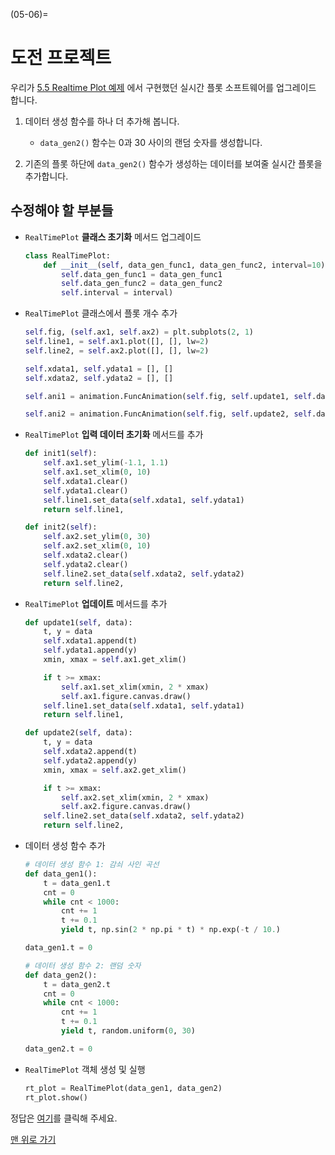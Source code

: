 (05-06)=
# 도전 프로젝트

우리가 [5.5 Realtime Plot 예제](../05_data_visualization/05-05_realtime_plot.md) 에서 구현했던 실시간 플롯 소프트웨어를 업그레이드 합니다.

1. 데이터 생성 함수를 하나 더 추가해 봅니다.

    - `data_gen2()` 함수는 0과 30 사이의 랜덤 숫자를 생성합니다.

2. 기존의 플롯 하단에 `data_gen2()` 함수가 생성하는 데이터를 보여줄 실시간 플롯을 추가합니다.


## 수정해야 할 부분들

- `RealTimePlot` **클래스 초기화** 메서드 업그레이드

    ```python
    class RealTimePlot:
        def __init__(self, data_gen_func1, data_gen_func2, interval=10):
            self.data_gen_func1 = data_gen_func1
            self.data_gen_func2 = data_gen_func2
            self.interval = interval)
    ```

- `RealTimePlot` 클래스에서 플롯 개수 추가

    ```python
    self.fig, (self.ax1, self.ax2) = plt.subplots(2, 1)
    self.line1, = self.ax1.plot([], [], lw=2)
    self.line2, = self.ax2.plot([], [], lw=2)

    self.xdata1, self.ydata1 = [], []
    self.xdata2, self.ydata2 = [], []

    self.ani1 = animation.FuncAnimation(self.fig, self.update1, self.data_gen_func1, blit=False, interval=self.interval, init_func=self.init1)

    self.ani2 = animation.FuncAnimation(self.fig, self.update2, self.data_gen_func2, blit=False, interval=self.interval, init_func=self.init2)
    ```

- `RealTimePlot` **입력 데이터 초기화** 메서드를 추가

    ```python
    def init1(self):
        self.ax1.set_ylim(-1.1, 1.1)
        self.ax1.set_xlim(0, 10)
        self.xdata1.clear()
        self.ydata1.clear()
        self.line1.set_data(self.xdata1, self.ydata1)
        return self.line1,

    def init2(self):
        self.ax2.set_ylim(0, 30)
        self.ax2.set_xlim(0, 10)
        self.xdata2.clear()
        self.ydata2.clear()
        self.line2.set_data(self.xdata2, self.ydata2)
        return self.line2,
    ```

- `RealTimePlot` **업데이트** 메서드를 추가

    ```python
    def update1(self, data):
        t, y = data
        self.xdata1.append(t)
        self.ydata1.append(y)
        xmin, xmax = self.ax1.get_xlim()

        if t >= xmax:
            self.ax1.set_xlim(xmin, 2 * xmax)
            self.ax1.figure.canvas.draw()
        self.line1.set_data(self.xdata1, self.ydata1)
        return self.line1,

    def update2(self, data):
        t, y = data
        self.xdata2.append(t)
        self.ydata2.append(y)
        xmin, xmax = self.ax2.get_xlim()

        if t >= xmax:
            self.ax2.set_xlim(xmin, 2 * xmax)
            self.ax2.figure.canvas.draw()
        self.line2.set_data(self.xdata2, self.ydata2)
        return self.line2,
    ```

- 데이터 생성 함수 추가
    ```python
    # 데이터 생성 함수 1: 감쇠 사인 곡선
    def data_gen1():
        t = data_gen1.t
        cnt = 0
        while cnt < 1000:
            cnt += 1
            t += 0.1
            yield t, np.sin(2 * np.pi * t) * np.exp(-t / 10.)

    data_gen1.t = 0

    # 데이터 생성 함수 2: 랜덤 숫자
    def data_gen2():
        t = data_gen2.t
        cnt = 0
        while cnt < 1000:
            cnt += 1
            t += 0.1
            yield t, random.uniform(0, 30)

    data_gen2.t = 0
    ```

- `RealTimePlot` 객체 생성 및 실행

    ```python
    rt_plot = RealTimePlot(data_gen1, data_gen2)
    rt_plot.show()
    ```

정답은 [여기](../solutions/ch05_solution.md)를 클릭해 주세요.

[맨 위로 가기](05-06)